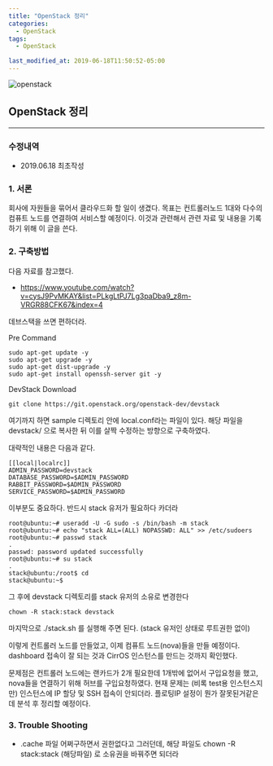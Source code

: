 ```yaml
---
title: "OpenStack 정리"
categories:
  - OpenStack
tags:
  - OpenStack

last_modified_at: 2019-06-18T11:50:52-05:00
---
```



![openstack](https://jylab.github.io/assets/images/openstack.png)


## OpenStack 정리
----
### 수정내역
- 2019.06.18 최초작성


### **1. 서론**
회사에 자원들을 묶어서 클라우드화 할 일이 생겼다. 목표는 컨트롤러노드 1대와 다수의 컴퓨트 노드를 연결하여 서비스할 예정이다. 
이것과 관련해서 관련 자료 및 내용을 기록하기 위해 이 글을 쓴다.




### **2. 구축방법**
다음 자료를 참고했다.
* https://www.youtube.com/watch?v=cysJ9PvMKAY&list=PLkgLtPJ7Lg3paDba9_z8m-VRGR88CFK67&index=4

데브스택을 쓰면 편하더라. 

Pre Command
```
sudo apt-get update -y
sudo apt-get upgrade -y
sudo apt-get dist-upgrade -y
sudo apt-get install openssh-server git -y
```

DevStack Download
```
git clone https://git.openstack.org/openstack-dev/devstack
```
여기까지 하면 sample 디렉토리 안에 local.conf라는 파일이 있다.
해당 파일을 devstack/ 으로 복사한 뒤 이를 살짝 수정하는 방향으로 구축하였다.

대략적인 내용은 다음과 같다.
```
[[local|localrc]]
ADMIN_PASSWORD=devstack
DATABASE_PASSWORD=$ADMIN_PASSWORD
RABBIT_PASSWORD=$ADMIN_PASSWORD
SERVICE_PASSWORD=$ADMIN_PASSWORD
```

이부분도 중요하다. 반드시 stack 유저가 필요하다 카더라
```
root@ubuntu:~# useradd -U -G sudo -s /bin/bash -m stack 
root@ubuntu:~# echo "stack ALL=(ALL) NOPASSWD: ALL" >> /etc/sudoers
root@ubuntu:~# passwd stack
.
passwd: password updated successfully
root@ubuntu:~# su stack
.
stack@ubuntu:/root$ cd
stack@ubuntu:~$
```

그 후에 devstack 디렉토리를 stack 유저의 소유로 변경한다
```
chown -R stack:stack devstack
```

마지막으로 ./stack.sh 를 실행해 주면 된다. (stack 유저인 상태로 루트권한 없이)

이렇게 컨트롤러 노드를 만들었고, 이제 컴퓨트 노드(nova)들을 만들 예정이다. dashboard 접속이 잘 되는 것과 CirrOS 인스턴스를 만드는 것까지 확인했다.

문제점은 컨트롤러 노드에는 랜카드가 2개 필요한데 1개밖에 없어서 구입요청을 했고, nova들을 연결하기 위해 허브를 구입요청하였다. 현재 문제는 (비록 test용 인스턴스지만) 인스턴스에 IP 할당 및 SSH 접속이 안되더라. 플로팅IP 설정이 뭔가 잘못된거같은데 분석 후 정리할 예정이다.

### **3. Trouble Shooting**
* .cache 파일 어쩌구하면서 권한없다고 그러던데, 해당 파일도 chown -R stack:stack (해당파일) 로 소유권을 바꿔주면 되더라